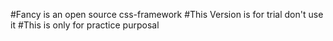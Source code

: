 #Fancy is an open source css-framework
#This Version is for trial don't use it
#This is only for practice purposal
